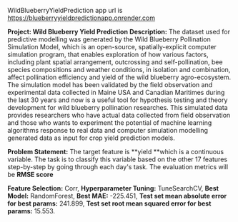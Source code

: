 WildBlueberryYieldPrediction app url is https://blueberryyieldpredictionapp.onrender.com

**Project: Wild Blueberry Yield Prediction**
**Description:** The dataset used for predictive modelling was generated by the Wild Blueberry Pollination Simulation Model, which is an open-source, spatially-explicit computer simulation program, that enables exploration of how various factors, including plant spatial arrangement, outcrossing and self-pollination, bee species compositions and weather conditions, in isolation and combination, affect pollination efficiency and yield of the wild blueberry agro-ecosystem. The simulation model has been validated by the field observation and experimental data collected in Maine USA and Canadian Maritimes during the last 30 years and now is a useful tool for hypothesis testing and theory development for wild blueberry pollination researches. This simulated data provides researchers who have actual data collected from field observation and those who wants to experiment the potential of machine learning algorithms response to real data and computer simulation modelling generated data as input for crop yield prediction models.

**Problem Statement:** The target feature is **yield **which is a continuous variable. The task is to classify this variable based on the other 17 features step-by-step by going through each day's task. The evaluation metrics will be **RMSE score**


**Feature Selection:** Corr, 
**Hyperparameter Tuning:** TuneSearchCV, 
**Best Model:** RandomForest, 
**Best MAE:** -225.451, 
**Test set mean absolute error for best params:** 241.899, 
**Test set root mean squared error for best params:** 15.553.


